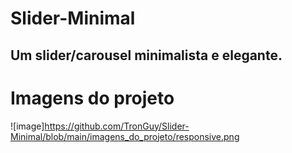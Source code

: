 # Slider-Minimal
Um slider/carousel minimalista e elegante.
----

# Imagens do projeto

![image]https://github.com/TronGuy/Slider-Minimal/blob/main/imagens_do_projeto/responsive.png

